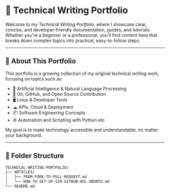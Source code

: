 # 📝 Technical Writing Portfolio

Welcome to my *Technical Writing Portfolio*, where I showcase clear, concise, and developer-friendly documentation, guides, and tutorials. Whether you're a beginner or a professional, you'll find content here that breaks down complex topics into practical, easy-to-follow steps.

---

## 📌 About This Portfolio

This portfolio is a growing collection of my original technical writing work, focusing on topics such as:

- 🧠 Artificial Intelligence & Natural Language Processing  
- 🔐 Git, GitHub, and Open Source Contribution  
- 🖥 Linux & Developer Tools  
- ☁ APIs, Cloud & Deployment  
- 📦 Software Engineering Concepts  
- ⚙ Automation and Scripting with Python etc

My goal is to make technology accessible and understandable, no matter your background.

---

## 📂 Folder Structure

```bash
TECHNICAL-WRITING-PORTFOLIO/
├── ARTICLES/
│   ├── FROM-FORK-TO-PULL-REQUEST.md
│   └── HOW-TO-SET-UP-SSH-GITHUB-WSL-UBUNTU.md
└── README.md
